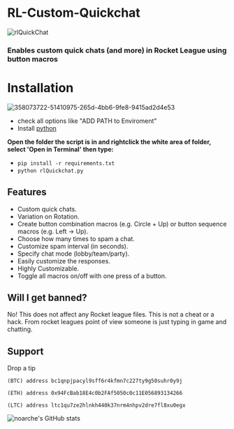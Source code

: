 # RL-Custom-Quickchat

![rlQuickChat](https://github.com/user-attachments/assets/31f984c7-5546-4bc3-933f-5c1ba5f1bdd7)



### Enables custom quick chats (and more) in Rocket League using button macros


# Installation
![358073722-51410975-265d-4bb6-9fe8-9415ad2d4e53](https://github.com/user-attachments/assets/6980d768-6d59-401a-b26f-6049cea80e1e)

- check all options like "ADD PATH to Enviroment"
- Install [python](https://www.python.org/downloads/)
  
**Open the folder the script is in and rightclick the white area of folder, select 'Open in Terminal' then type:**
  
- `pip install -r requirements.txt`
- `python rlQuickchat.py`



## Features

- Custom quick chats.
- Variation on Rotation. 
- Create button combination macros (e.g. Circle + Up) or button sequence macros (e.g. Left → Up).
- Choose how many times to spam a chat.
- Customize spam interval (in seconds).
- Specify chat mode (lobby/team/party).
- Easily customize the responses. 
- Highly Customizable.
- Toggle all macros on/off with one press of a button.


## Will I get banned?

No! This does not affect any Rocket league files. This is not a cheat or a hack. From rocket leagues point of view someone is just typing in game and chatting.


## Support

Drop a tip

    (BTC) address bc1qnpjpacyl9sff6r4kfmn7c227ty9g50suhr0y9j
    
    (ETH) address 0x94FcBab18E4c0b2FAf5050c0c11E056893134266
    
    (LTC) address ltc1qu7ze2hlnkh440k37nrm4nhpv2dre7fl8xu0egx

![noarche's GitHub stats](https://github-readme-stats.vercel.app/api?username=noarche&show_icons=true&theme=transparent)
